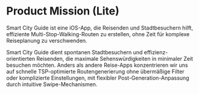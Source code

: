 # Product Mission (Lite)

Smart City Guide ist eine iOS-App, die Reisenden und Stadtbesuchern hilft, effiziente Multi-Stop-Walking-Routen zu erstellen, ohne Zeit für komplexe Reiseplanung zu verschwenden.

Smart City Guide dient spontanen Stadtbesuchern und effizienz-orientierten Reisenden, die maximale Sehenswürdigkeiten in minimaler Zeit besuchen möchten. Anders als andere Reise-Apps konzentrieren wir uns auf schnelle TSP-optimierte Routengenerierung ohne übermäßige Filter oder komplizierte Einstellungen, mit flexibler Post-Generation-Anpassung durch intuitive Swipe-Mechanismen.
